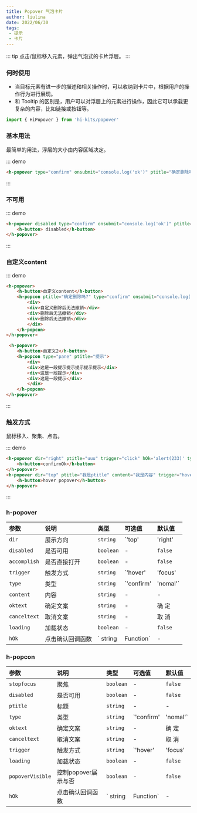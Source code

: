 ```yaml
---
title: Popover 气泡卡片
author: liulina
date: 2022/06/30
tags:
 - 提示
 - 卡片
---
```

::: tip
点击/鼠标移入元素，弹出气泡式的卡片浮层。
:::
### 何时使用
- 当目标元素有进一步的描述和相关操作时，可以收纳到卡片中，根据用户的操作行为进行展现。
- 和 Tooltip 的区别是，用户可以对浮层上的元素进行操作，因此它可以承载更复杂的内容，比如链接或按钮等。
```ts
import { HiPopover } from 'hi-kits/popover'
```
### 基本用法

最简单的用法，浮层的大小由内容区域决定。

::: demo
```html
<h-popover type="confirm" onsubmit="console.log('ok')" ptitle="确定删除吗?" content="删除后无法撤销"><h-button>confirm</h-button></h-popover>

```
:::

### 不可用

::: demo
```html
<h-popover disabled type="confirm" onsubmit="console.log('ok')" ptitle="确定删除吗?" content="删除后无法撤销">
    <h-button> disabled</h-button>
</h-popover>

```
:::

### 自定义content

::: demo
```html
<h-popover>
    <h-button>自定义content</h-button>
    <h-popcon ptitle="确定删除吗?" type="confirm" onsubmit="console.log('ok')">
        <div>
        <div>自定义删除后无法撤销</div>
        <div>删除后无法撤销</div>
        <div>删除后无法撤销</div>
        </div>
    </h-popcon>
</h-popover>

 <h-popover>
    <h-button>自定义2</h-button>
    <h-popcon type="pane" ptitle="提示">
        <div>
        <div>这是一段提示提示提示提示提示</div>
        <div>这是一段提示</div>
        <div>这是一段提示</div>
        </div>
    </h-popcon>
</h-popover>

```
:::

### 触发方式
鼠标移入、聚集、点击。

::: demo
```html
<h-popover dir="right" ptitle="uuu" trigger="click" hOk='alert(233)' type='confirm'>
    <h-button>confirmOk</h-button>
</h-popover>
<h-popover dir="top" ptitle="我是ptitle" content="我是内容" trigger="hover">
    <h-button>hover popover</h-button>
</h-popover>

```
:::
### h-popover

|参数|说明|类型|可选值|默认值
|:--|:--|:--|:-----|:---
| `dir`| 展示方向 |  `string` | `'top' | 'right' | 'bottom' | 'left' |  'topleft' | 'topright' | 'righttop' | 'rightbottom' | 'bottomleft' | 'bottomright' | 'lefttop' | 'leftbottom' | 'auto'` | `bottom`
| `disabled`| 是否可用 |  `boolean` | - | `false`
| `accomplish`| 是否直接打开 |  `boolean` | - | `false`
| `trigger`| 触发方式 |  `string` | `'hover' | 'focus' | 'contextmenu' | 'click'`| -
| `type`| 类型 |  `string` | `'confirm' | 'nomal'`|`nomal`
| `content`| 内容 |  `string` | -|-
| `oktext`| 确定文案 |  `string` | -|确 定
| `canceltext`| 取消文案 |  `string` | -|取 消
| `loading`| 加载状态 |  `boolean` | -|`false`
| `hOk`| 点击确认回调函数 |  ` string  |  Function` | -|-
### h-popcon

|参数|说明|类型|可选值|默认值
|:--|:--|:--|:-----|:---
| `stopfocus`| 聚焦 |  `boolean` | -|`false`
| `disabled`| 是否可用 |  `boolean` | - | `false`
| `ptitle`| 标题 |  `string` | -|-
| `type`| 类型 |  `string` | `'confirm' | 'nomal'`|`nomal`
| `oktext`| 确定文案 |  `string` | -|确 定
| `canceltext`| 取消文案 |  `string` | -|取 消
| `trigger`| 触发方式 |  `string` | `'hover' | 'focus' | 'contextmenu' | 'click'`| -
| `loading`| 加载状态 |  `boolean` | -|`false`
| `popoverVisible`| 控制popover展示与否 |  `boolean` | -|`false`
| `hOk`| 点击确认回调函数 |  ` string  |  Function` | -|-
